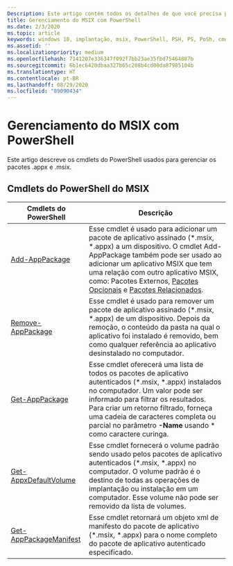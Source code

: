 ```yaml
---
Description: Este artigo contém todos os detalhes de que você precisa para gerenciar a implantação de aplicativos MSIX em um ambiente empresarial.  Este artigo destina-se a profissionais corporativos e desenvolvedores de TI.
title: Gerenciamento do MSIX com PowerShell
ms.date: 2/3/2020
ms.topic: article
keywords: windows 10, implantação, msix, PowerShell, PSH, PS, PoSh, cmdlets
ms.assetid: ''
ms.localizationpriority: medium
ms.openlocfilehash: 7141207e336347f092f7bb23ae35fbd75464887b
ms.sourcegitcommit: 6b1ec6420dbaa327b65c208b4cd00da87985104b
ms.translationtype: HT
ms.contentlocale: pt-BR
ms.lasthandoff: 08/29/2020
ms.locfileid: "89090434"
---
```

# <a name="managing-msix-with-powershell"></a>Gerenciamento do MSIX com PowerShell
Este artigo descreve os cmdlets do PowerShell usados para gerenciar os pacotes .appx e .msix.

## <a name="msix-powershell-cmdlets"></a>Cmdlets do PowerShell do MSIX

| Cmdlets do PowerShell | Descrição |
|-------------------|-------------|
| [Add-AppPackage](/powershell/module/appx/add-appxpackage?view=win10-ps) | Esse cmdlet é usado para adicionar um pacote de aplicativo assinado (*.msix, *.appx) a um dispositivo. O cmdlet Add-AppPackage também pode ser usado ao adicionar um aplicativo MSIX que tem uma relação com outro aplicativo MSIX, como: Pacotes Externos, [Pacotes Opcionais](../package/optional-packages.md) e [Pacotes Relacionados](../package/optional-packages.md). |
| [Remove-AppPackage](/powershell/module/appx/remove-appxpackage?view=win10-ps) | Esse cmdlet é usado para remover um pacote de aplicativo assinado (*.msix, *.appx) de um dispositivo. Depois da remoção, o conteúdo da pasta na qual o aplicativo foi instalado é removido, bem como qualquer referência ao aplicativo desinstalado no computador. |
| [Get-AppPackage](/powershell/module/appx/get-appxpackage?view=win10-ps) | Esse cmdlet oferecerá uma lista de todos os pacotes de aplicativo autenticados (*.msix, *.appx) instalados no computador. Um valor pode ser informado para filtrar os resultados. Para criar um retorno filtrado, forneça uma cadeia de caracteres completa ou parcial no parâmetro **-Name** usando * como caractere curinga. |
| [Get-AppxDefaultVolume](/powershell/module/appx/get-appxdefaultvolume?view=win10-ps) | Esse cmdlet fornecerá o volume padrão sendo usado pelos pacotes de aplicativo autenticados (*.msix, *.appx) no computador. O volume padrão é o destino de todas as operações de implantação ou instalação em um computador. Esse volume não pode ser removido da lista de volumes. |
| [Get-AppPackageManifest](/powershell/module/appx/get-appxpackagemanifest?view=win10-ps) | Esse cmdlet retornará um objeto xml de manifesto do pacote de aplicativo (*.msix, *.appx) para o nome completo do pacote de aplicativo autenticado especificado. |